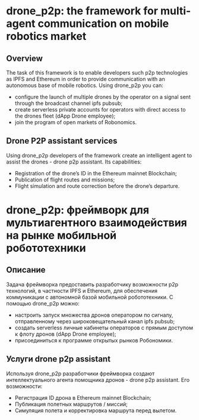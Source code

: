 # drone_p2p: the framework for multi-agent communication on mobile robotics market

## Overview
The task of this framework is to enable developers such p2p technologies as IPFS and Ethereum in order to provide communication with an autonomous base of mobile robotics. Using drone_p2p you can:
* configure the launch of multiple drones by the operator on a signal sent through the broadcast channel ipfs pubsub;
* create serverless private accounts for operators with direct access to the drones fleet (dApp Drone employee);
* join the program of open markets of Robonomics.

## Drone P2P assistant services
Using drone_p2p developers of the framework create an intelligent agent to assist the drones - drone p2p assistant. Its capabilities:
* Registration of the drone’s ID in the Ethereum mainnet Blockchain;
* Publication of flight routes and missions;
* Flight simulation and route correction before the drone’s departure.


# drone_p2p: фреймворк для мультиагентного взаимодействия на рынке мобильной робототехники

## Описание
Задача фреймворка предоставить разработчику возможности p2p технологий, в частности IPFS и Ethereum, 
для обеспечения коммуникации с автономной базой мобильной робототехники. С помощью drone_p2p можно:
* настроить запуск множества дронов оператором по сигналу, отправленному через широковещательный канал ipfs pubsub;
* создать serverless личные кабинеты операторов с прямым доступом к флоту дронов (dApp Drone employee);
* присоединиться к программе открытых рынков Робономики.

## Услуги drone p2p assistant
Используя drone_p2p разработчики фреймворка создают интеллектуального агента помощника дронов - drone p2p assistant. 
Его возможности:
* Регистрация ID дрона в Ethereum mainnet Blockchain;
* Публикация полетных маршрутов / миссий;
* Симуляция полета и корректировка маршрута перед вылетом.
